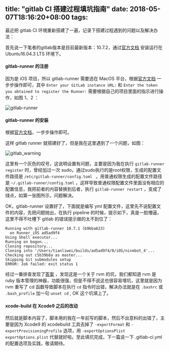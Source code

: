 title: "gitlab CI 搭建过程填坑指南"
date: 2018-05-07T18:16:20+08:00
tags:
---

最近把 gitlab CI 环境重新搭建了一遍，记录下搭建过程遇到的问题以及解决办法：

首先说一下笔者的gitlab版本是目前最新版本：10.7.2，通过[官方文档](https://about.gitlab.com/installation/#ubuntu) 安装运行在Ubuntu16.04.3 LTS 环境下。

#### gitlab-runner 的注册

因为是 iOS 项目，所以 gitlab-runner 需要选在 MacOS 平台，根据[官方文档](https://docs.gitlab.com/runner/register/index.html#macos) 一步步操作即可，其中 `Enter your GitLab instance URL:`  和 `Enter the token you obtained to register the Runner:` 需要根据自己的项目里面的指示进行操作，如图 1、2 ：

![gitlab-runner](https://ws4.sinaimg.cn/large/006tKfTcgy1fr2tnr1izvj31bq11etgl.jpg)



#### gitlab-runner 的安装

根据[官方文档](https://docs.gitlab.com/runner/install/osx.html)，一步步操作即可。

这样 gitlab runner 就搭建好了，但是我在这里遇到了一个问题，如图：

![gitlab_warning](https://ws3.sinaimg.cn/large/006tKfTcly1fr2v48ngbaj30x808e3zc.jpg)

这里有一个灰色的叹号，这说明设置有问题，主要是因为我在执行 `gitlab-runner register` 时，曾经加过一次 sudo，通过sudo执行的是root权限，生成的配置文件路径是 `/etc/gitlab-runner/config.toml ` ，用普通权限生成的配置文件路径是 `~/.gitlab-runner/config.toml` ，这样导致普通权限配置文件里面没有相应的配置信息，我把前者的内容替换到后者，执行 `gitlab-runner restart` ，变成了绿点，如第一张图所示，问题解决。

OK，gitlab-runner 设置好了，下面就是编写 yml 配置文件，这里先不说配置文件的内容，先把问题抛出，在执行 pipeline 的时候，提示如下，真是一脸懵逼，这里不得不吐槽下 gitlab 的错误提示做的太不到位了：

```
Running with gitlab-runner 10.7.1 (b9bba623)
  on Runner_iOS ad5ad9f4
Using Shell executor...
Running on bogon...
Cloning repository...
Cloning into '/Users/tianliwei/builds/ad5ad9f4/0/iOS/ninebot_4'...
Checking out c5b39b8a as master...
Skipping Git submodules setup
ERROR: Job failed: exit status 1
```



经过一番排查发现了[答案](https://gitlab.com/gitlab-org/gitlab-runner/issues/114) ，发现这是一个关于 rvm 的坑，我们都知道 rvm 是 ruby 版本管理的神器，功能很强，但是不得不说这也很容易埋坑，这里就是因为 rvm 重写了 cd 函数导致脚本在执行 `cd` 指令时出错，解决办法就是在 `.bashrc` 或 `.bash_profile` 加一句 `unset cd` , OK 这个坑填上了。

#### xcode-build 在 Xcode9 之后的改动

然后就是脚本内容了，脚本用的我在一年前写的脚本，然后不出意料的出错了，主要是因为 Xcode9 的 xcodebuild 工具去掉了 `-exportFormat` 和 `-exportProvisioningProfile`  选项，用 `-exportOptionsPlist exportOptions.plist`  代替就好啦。至此填坑完成，下一篇说一下 .gitlab-ci.yml 的配置选项及实践，敬请期待。

